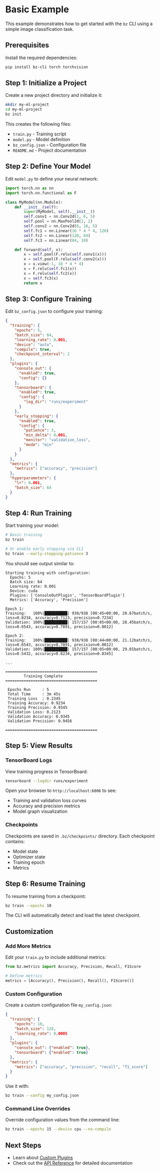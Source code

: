 # Basic Example

This example demonstrates how to get started with the `bz` CLI using a simple image classification task.

## Prerequisites

Install the required dependencies:

```bash
pip install bz-cli torch torchvision
```

## Step 1: Initialize a Project

Create a new project directory and initialize it:

```bash
mkdir my-ml-project
cd my-ml-project
bz init
```

This creates the following files:
- `train.py` - Training script
- `model.py` - Model definition
- `bz_config.json` - Configuration file
- `README.md` - Project documentation

## Step 2: Define Your Model

Edit `model.py` to define your neural network:

```python
import torch.nn as nn
import torch.nn.functional as F

class MyModel(nn.Module):
    def __init__(self):
        super(MyModel, self).__init__()
        self.conv1 = nn.Conv2d(1, 6, 5)
        self.pool = nn.MaxPool2d(2, 2)
        self.conv2 = nn.Conv2d(6, 16, 5)
        self.fc1 = nn.Linear(16 * 4 * 4, 120)
        self.fc2 = nn.Linear(120, 84)
        self.fc3 = nn.Linear(84, 10)

    def forward(self, x):
        x = self.pool(F.relu(self.conv1(x)))
        x = self.pool(F.relu(self.conv2(x)))
        x = x.view(-1, 16 * 4 * 4)
        x = F.relu(self.fc1(x))
        x = F.relu(self.fc2(x))
        x = self.fc3(x)
        return x
```

## Step 3: Configure Training

Edit `bz_config.json` to configure your training:

```json
{
  "training": {
    "epochs": 5,
    "batch_size": 64,
    "learning_rate": 0.001,
    "device": "auto",
    "compile": true,
    "checkpoint_interval": 2
  },
  "plugins": {
    "console_out": {
      "enabled": true,
      "config": {}
    },
    "tensorboard": {
      "enabled": true,
      "config": {
        "log_dir": "runs/experiment"
      }
    },
    "early_stopping": {
      "enabled": true,
      "config": {
        "patience": 3,
        "min_delta": 0.001,
        "monitor": "validation_loss",
        "mode": "min"
      }
    }
  },
  "metrics": {
    "metrics": ["accuracy", "precision"]
  },
  "hyperparameters": {
    "lr": 0.001,
    "batch_size": 64
  }
}
```

## Step 4: Run Training

Start training your model:

```bash
# Basic training
bz train

# Or enable early stopping via CLI
bz train --early-stopping-patience 3
```

You should see output similar to:

```
Starting training with configuration:
  Epochs: 5
  Batch size: 64
  Learning rate: 0.001
  Device: cuda
  Plugins: ['ConsoleOutPlugin', 'TensorBoardPlugin']
  Metrics: ['Accuracy', 'Precision']

Epoch 1:
Training:   100%|██████████| 938/938 [00:45<00:00, 20.67batch/s, loss=0.8234, accuracy=0.7123, precision=0.7234]
Validation: 100%|██████████| 157/157 [00:05<00:00, 28.45batch/s, loss=0.6543, accuracy=0.7891, precision=0.8012]

Epoch 2:
Training:   100%|██████████| 938/938 [00:44<00:00, 21.12batch/s, loss=0.6543, accuracy=0.7891, precision=0.8012]
Validation: 100%|██████████| 157/157 [00:05<00:00, 29.01batch/s, loss=0.5432, accuracy=0.8234, precision=0.8345]

...

========================================
        Training Complete
========================================

 Epochs Run     : 5
 Total Time     : 3m 45s
 Training Loss  : 0.2345
 Training Accuracy: 0.9234
 Training Precision: 0.9345
 Validation Loss: 0.2123
 Validation Accuracy: 0.9345
 Validation Precision: 0.9456

========================================
```

## Step 5: View Results

### TensorBoard Logs

View training progress in TensorBoard:

```bash
tensorboard --logdir runs/experiment
```

Open your browser to `http://localhost:6006` to see:
- Training and validation loss curves
- Accuracy and precision metrics
- Model graph visualization

### Checkpoints

Checkpoints are saved in `.bz/checkpoints/` directory. Each checkpoint contains:
- Model state
- Optimizer state
- Training epoch
- Metrics

## Step 6: Resume Training

To resume training from a checkpoint:

```bash
bz train --epochs 10
```

The CLI will automatically detect and load the latest checkpoint.

## Customization

### Add More Metrics

Edit your `train.py` to include additional metrics:

```python
from bz.metrics import Accuracy, Precision, Recall, F1Score

# Define metrics
metrics = [Accuracy(), Precision(), Recall(), F1Score()]
```

### Custom Configuration

Create a custom configuration file `my_config.json`:

```json
{
  "training": {
    "epochs": 10,
    "batch_size": 128,
    "learning_rate": 0.0005
  },
  "plugins": {
    "console_out": {"enabled": true},
    "tensorboard": {"enabled": true}
  },
  "metrics": {
    "metrics": ["accuracy", "precision", "recall", "f1_score"]
  }
}
```

Use it with:

```bash
bz train --config my_config.json
```

### Command Line Overrides

Override configuration values from the command line:

```bash
bz train --epochs 15 --device cpu --no-compile
```

## Next Steps

- Learn about [Custom Plugins](plugins.md)
- Check out the [API Reference](../reference.md) for detailed documentation
